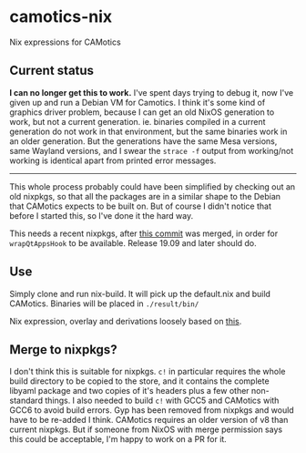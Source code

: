 # camotics-nix
Nix expressions for CAMotics

## Current status

**I can no longer get this to work.** I've spent days trying to debug it, now I've given up and run a Debian VM for Camotics. I think it's some kind of graphics driver problem, because I can get an old NixOS generation to work, but not a current generation. ie. binaries compiled in a current generation do not work in that environment, but the same binaries work in an older generation. But the generations have the same Mesa versions, same Wayland versions, and I swear the `strace -f` output from working/not working is identical apart from printed error messages.

---

This whole process probably could have been simplified by checking out an old nixpkgs, so that all the packages are in a similar shape to the Debian that CAMotics expects to be built on. But of course I didn't notice that before I started this, so I've done it the hard way.

This needs a recent nixpkgs, after [this commit](https://github.com/NixOS/nixpkgs/commit/f79fd2e826dd95b3b64839d3e0bec8ae1dfab17e) was merged, in order for `wrapQtAppsHook` to be available. Release 19.09 and later should do.

## Use

Simply clone and run nix-build. It will pick up the default.nix and build CAMotics. Binaries will be placed in `./result/bin/`

Nix expression, overlay and derivations loosely based on [this](https://www.reddit.com/r/NixOS/comments/8tkllx/standard_project_structure/).

## Merge to nixpkgs?

I don't think this is suitable for nixpkgs. `c!` in particular requires the whole build directory to be copied to the store, and it contains the complete libyaml package and two copies of it's headers plus a few other non-standard things. I also needed to build `c!` with GCC5 and CAMotics with GCC6 to avoid build errors. Gyp has been removed from nixpkgs and would have to be re-added I think. CAMotics requires an older version of v8 than current nixpkgs. But if someone from NixOS with merge permission says this could be acceptable, I'm happy to work on a PR for it.
